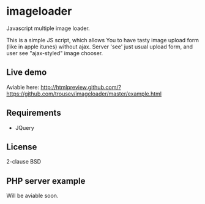 imageloader
===========

Javascript multiple image loader.

This is a simple JS script, which allows You to have tasty image upload form (like in apple itunes) without ajax. Server 'see' just usual upload form, and user see "ajax-styled" image chooser.

Live demo
---------

Aviable here: http://htmlpreview.github.com/?https://github.com/trousev/imageloader/master/example.html

Requirements
------------

 * JQuery

License
-------

2-clause BSD

PHP server example
------------------

Will be aviable soon.
